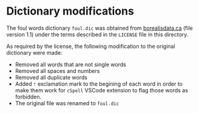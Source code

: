 
# Dictionary modifications

The foul words dictionary `foul.dic` was obtained from [borealisdata.ca][link] (file version 1.1)
under the terms described in the `LICENSE` file in this directory.

As required by the license, the following modification to the original dictionary were made:

- Removed all words that are not single words
- Removed all spaces and numbers
- Removed all duplicate words
- Added `!` exclamation mark to the begining of each word in order to make them work for `cSpell`
VSCode extension to flag those words as forbidden.
- The original file was renamed to `foul.dic`

[link]: https://borealisdata.ca/dataset.xhtml?persistentId=doi:10.5683/SP/J59UUG "Visit borealisdata.ca"
